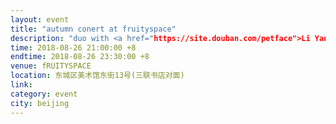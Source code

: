 ```yaml
---
layout: event
title: "autumn conert at fruityspace"
description: "duo with <a href="https://site.douban.com/petface">Li Yan</a>/duo with <a href="http://site.douban.com/dingchenchen">Ding Chenchen</a>"
time: 2018-08-26 21:00:00 +8
endtime: 2018-08-26 23:30:00 +8
venue: fRUITYSPACE
location: 东城区美术馆东街13号(三联书店对面)
link:
category: event
city: beijing
---
```

